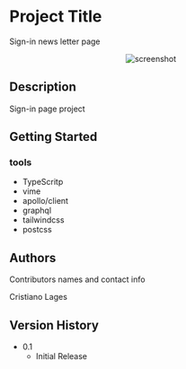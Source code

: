 # Project Title

Sign-in news letter page

<div align="center"> 
  <img src="https://drive.google.com/file/d/12e6-L6ovlCMTaMY7J4b58OAorOy85QwJ/view?usp=share_link" alt="screenshot" />
</div>

## Description

Sign-in page project 

## Getting Started

### tools

* TypeScritp
* vime
* apollo/client
* graphql
* tailwindcss
* postcss


## Authors

Contributors names and contact info

Cristiano Lages

## Version History


* 0.1
    * Initial Release

